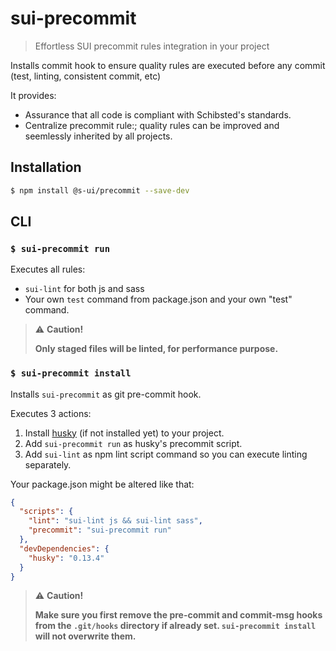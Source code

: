 # sui-precommit

> Effortless SUI precommit rules integration in your project

Installs commit hook to ensure quality rules are executed before any commit (test, linting, consistent commit, etc)

It provides:

* Assurance that all code is compliant with Schibsted's standards.
* Centralize precommit rule:; quality rules can be improved and seemlessly inherited by all projects.

## Installation

```sh
$ npm install @s-ui/precommit --save-dev
```

## CLI

### `$ sui-precommit run`

Executes all rules:

* `sui-lint` for both js and sass
* Your own `test` command from package.json
  and your own "test" command.

> :warning: **Caution!**
>
> **Only staged files will be linted, for performance purpose.**

### `$ sui-precommit install`

Installs `sui-precommit` as git pre-commit hook.

Executes 3 actions:

1.  Install [husky](https://www.npmjs.com/package/husky) (if not installed yet) to your project.
1.  Add `sui-precommit run` as husky's precommit script.
1.  Add `sui-lint` as npm lint script command so you can execute linting separately.

Your package.json might be altered like that:

```json
{
  "scripts": {
    "lint": "sui-lint js && sui-lint sass",
    "precommit": "sui-precommit run"
  },
  "devDependencies": {
    "husky": "0.13.4"
  }
}
```

> :warning: **Caution!**
>
> **Make sure you first remove the pre-commit and commit-msg hooks from the
> `.git/hooks` directory if already set. `sui-precommit install` will not overwrite them.**
